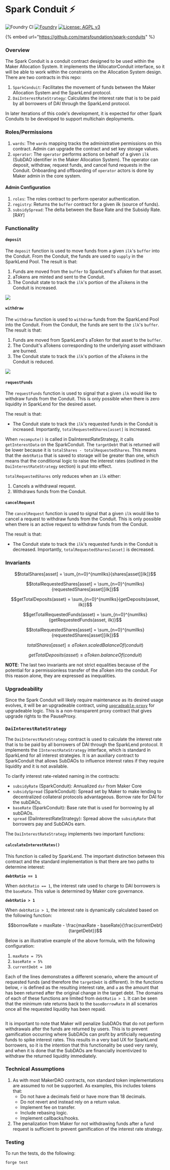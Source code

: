 # Spark Conduit ⚡

![Foundry CI](https://github.com/marsfoundation/spark-conduits/actions/workflows/ci.yml/badge.svg) [![Foundry](https://img.shields.io/badge/Built%20with-Foundry-FFDB1C.svg)](https://getfoundry.sh/) [![License: AGPL v3](https://img.shields.io/badge/License-AGPL%20v3-blue.svg)](https://github.com/marsfoundation/spark-conduits/blob/master/LICENSE)

{% embed url="https://github.com/marsfoundation/spark-conduits" %}

### Overview

The Spark Conduit is a conduit contract designed to be used within the Maker Allocation System. It implements the IAllocatorConduit interface, so it will be able to work within the constraints on the Allocation System design. There are two contracts in this repo:

1. `SparkConduit`: Facilitates the movement of funds between the Maker Allocation System and the SparkLend protocol.
2. `DaiInterestRateStrategy`: Calculates the interest rate that is to be paid by all borrowers of DAI through the SparkLend protocol.

In later iterations of this code's development, it is expected for other Spark Conduits to be developed to support multichain deployments.

### Roles/Permissions

1. `wards`: The `wards` mapping tracks the administrative permissions on this contract. Admin can upgrade the contract and set key storage values.
2. `operator`: The `operator` performs actions on behalf of a given `ilk` (SubDAO identifier in the Maker Allocation System). The operator can deposit, withdraw, request funds, and cancel fund requests in the Conduit. Onboarding and offboarding of `operator` actors is done by Maker admin in the core system.

#### Admin Configuration

1. `roles`: The roles contract to perform operator authentication.
2. `registry`: Returns the `buffer` contract for a given ilk (source of funds).
3. `subsidySpread`: The delta between the Base Rate and the Subsidy Rate. \[RAY]

### Functionality

#### `deposit`

The `deposit` function is used to move funds from a given `ilk`'s `buffer` into the Conduit. From the Conduit, the funds are used to `supply` in the SparkLend Pool. The result is that:

1. Funds are moved from the `buffer` to SparkLend's aToken for that asset.
2. aTokens are minted and sent to the Conduit.
3. The Conduit state to track the `ilk`'s portion of the aTokens in the Conduit is increased.

![](https://github.com/marsfoundation/spark-conduits/assets/44272939/2a7cf453-3a7b-4d04-a0cd-d390cfeb8ec2)

#### `withdraw`

The `withdraw` function is used to `withdraw` funds from the SparkLend Pool into the Conduit. From the Conduit, the funds are sent to the `ilk`'s `buffer`. The result is that:

1. Funds are moved from SparkLend's aToken for that asset to the `buffer`.
2. The Conduit's aTokens corresponding to the underlying asset withdrawn are burned.
3. The Conduit state to track the `ilk`'s portion of the aTokens in the Conduit is reduced.

![](https://github.com/marsfoundation/spark-conduits/assets/44272939/a55a7a74-1cc3-41ad-9f39-94f30a7a7ab5)

#### `requestFunds`

The `requestFunds` function is used to signal that a given `ilk` would like to withdraw funds from the Conduit. This is only possible when there is zero liquidity in SparkLend for the desired asset.

The result is that:

* The Conduit state to track the `ilk`'s requested funds in the Conduit is increased. Importantly, `totalRequestedShares[asset]` is increased.

When `recompute()` is called in DaiInterestRateStrategy, it calls `getInterestData` on the SparkConduit. The `targetDebt` that is returned will be lower because it is `totalShares - totalRequestedShares`. This means that the `debtRatio` that is saved to storage will be greater than one, which means that the conditional logic to raise the interest rates (outlined in the `DaiInterestRateStrategy` section) is put into effect.

`totalRequestedShares` only reduces when an `ilk` either:

1. Cancels a withdrawal request.
2. Withdraws funds from the Conduit.

#### `cancelRequest`

The `cancelRequest` function is used to signal that a given `ilk` would like to cancel a request to withdraw funds from the Conduit. This is only possible when there is an active request to withdraw funds from the Conduit.

The result is that:

* The Conduit state to track the `ilk`'s requested funds in the Conduit is decreased. Importantly, `totalRequestedShares[asset]` is decreased.

### Invariants

$$totalShares[asset] = \sum_{n=0}^{numIlks}{shares[asset][ilk]}$$

$$totalRequestedShares[asset] = \sum_{n=0}^{numIlks}{requestedShares[asset][ilk]}$$

$$getTotalDeposits(asset) = \sum_{n=0}^{numIlks}{getDeposits(asset, ilk)}$$

$$getTotalRequestedFunds(asset) = \sum_{n=0}^{numIlks}{getRequestedFunds(asset, ilk)}$$

$$totalRequestedShares[asset] = \sum_{n=0}^{numIlks}{requestedShares[asset][ilk]}$$

$$totalShares[asset] \le aToken.scaledBalanceOf(conduit)$$

$$getTotalDeposits(asset) \le aToken.balanceOf(conduit)$$

**NOTE**: The last two invariants are not strict equalities because of the potential for a permissionless transfer of the aToken into the conduit. For this reason alone, they are expressed as inequalities.

### Upgradeability

Since the Spark Conduit will likely require maintenance as its desired usage evolves, it will be an upgradeable contract, using [`upgradeable-proxy`](https://github.com/marsfoundation/upgradeable-proxy) for upgradeable logic. This is a non-transparent proxy contract that gives upgrade rights to the PauseProxy.

### `DaiInterestRateStrategy`

The `DaiInterestRateStrategy` contract is used to calculate the interest rate that is to be paid by all borrowers of DAI through the SparkLend protocol. It implements the `IInterestRateStrategy` interface, which is standard in SparkLend for all interest strategies. It is an auxiliary contract to SparkConduit that allows SubDAOs to influence interest rates if they require liquidity and it is not available.

To clarify interest rate-related naming in the contracts:

* `subsidyRate` (SparkConduit): Annualized `dsr` from Maker Core
* `subsidySpread` (SparkConduit): Spread set by Maker to make lending to decentralized collateral protocols advantageous. Borrow rate for DAI for the subDAOs.
* `baseRate` (SparkConduit): Base rate that is used for borrowing by all subDAOs.
* `spread` (DaiInterestRateStrategy): Spread above the `subsidyRate` that borrowers pay and SubDAOs earn.

The `DaiInterestRateStrategy` implements two important functions:

#### `calculateInterestRates()`

This function is called by SparkLend. The important distinction between this contract and the standard implementation is that there are two paths to determine interest:

**`debtRatio == 1`**

When `debtRatio == 1`, the interest rate used to charge to DAI borrowers is the `baseRate`. This value is determined by Maker core governance.

**`debtRatio > 1`**

When `debtRatio > 1`, the interest rate is dynamically calculated based on the following function:

$$borrowRate = maxRate - \frac{maxRate - baseRate}{\frac{currentDebt}{targetDebt}}$$

Below is an illustrative example of the above formula, with the following configuration:

1. `maxRate = 75%`
2. `baseRate = 5%`
3. `currentDebt = 100`

Each of the lines demonstrates a different scenario, where the amount of requested funds (and therefore the `targetDebt` is different). In the functions below, `r` is defined as the resulting interest rate, and `a` as the amount that has been returned after the original change in the target debt. The domains of each of these functions are limited from `debtRatio > 1`. It can be seen that the minimum rate returns back to the `baseBorrowRate` in all scenarios once all the requested liquidity has been repaid.

<figure><img src="https://github.com/marsfoundation/spark-conduits/assets/44272939/b383163d-c8ab-40dc-89ce-41464a7e4cc6" alt=""><figcaption></figcaption></figure>

It is important to note that Maker will penalize SubDAOs that do not perform withdrawals after the funds are returned by users. This is to prevent gamification occurring where SubDAOs can profit by artificially requesting funds to spike interest rates. This results in a very bad UX for SparkLend borrowers, so it is the intention that this functionality be used very rarely, and when it is done that the SubDAOs are financially incentivized to withdraw the returned liquidity immediately.

### Technical Assumptions

1. As with most MakerDAO contracts, non standard token implementations are assumed to not be supported. As examples, this includes tokens that:
   * Do not have a decimals field or have more than 18 decimals.
   * Do not revert and instead rely on a return value.
   * Implement fee on transfer.
   * Include rebasing logic.
   * Implement callbacks/hooks.
2. The penalization from Maker for not withdrawing funds after a fund request is sufficient to prevent gamification of the interest rate strategy.

### Testing

To run the tests, do the following:

```
forge test
```
